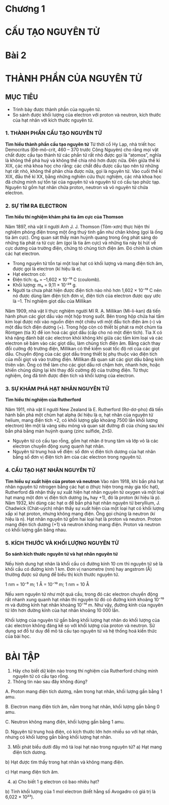 # Chương 1
# CẤU TẠO NGUYÊN TỬ

# Bài 2
# THÀNH PHẦN CỦA NGUYÊN TỬ

## MỤC TIÊU
- Trình bày được thành phần của nguyên tử.
- So sánh được khối lượng của electron với proton và neutron, kích thước của hạt nhân với kích thước nguyên tử.

### 1. THÀNH PHẦN CẤU TẠO NGUYÊN TỬ
**Tìm hiểu thành phần cấu tạo nguyên tử**
Từ thời cổ Hy Lạp, nhà triết học Democritus (Đê-mô-crit, 460 – 370 trước Công Nguyên) cho rằng mọi vật chất được cấu tạo thành từ các phần tử rất nhỏ được gọi là “atomos”, nghĩa là không thể phá huỷ và không thể chia nhỏ hơn được nữa. Đến giữa thế kỉ XIX, các nhà khoa học cho rằng: các chất đều được cấu tạo nên từ những hạt rất nhỏ, không thể phân chia được nữa, gọi là nguyên tử. Vào cuối thế kỉ XIX, đầu thế kỉ XX, bằng những nghiên cứu thực nghiệm, các nhà khoa học đã chứng minh sự tồn tại của nguyên tử và nguyên tử có cấu tạo phức tạp.
Nguyên tử gồm hạt nhân chứa proton, neutron và vỏ nguyên tử chứa electron.

### 2. SỰ TÌM RA ELECTRON
**Tìm hiểu thí nghiệm khám phá tia âm cực của Thomson**

Năm 1897, nhà vật lí người Anh J. J. Thomson (Tôm-xơn) thực hiện thí nghiệm phóng điện trong một ống thuỷ tinh gắn như chân không (gọi là ống tia âm cực). Ông quan sát thấy màn huỳnh quang trong ống phát sáng do những tia phát ra từ cực âm (gọi là tia âm cực) và những tia này bị hút về cực dương của trường điện, chứng tỏ chúng tích điện âm. Đó chính là chùm các hạt electron.
- Trong nguyên tử tồn tại một loại hạt có khối lượng và mang điện tích âm, được gọi là electron (kí hiệu là e).
- Hạt electron có:
- Điện tích: qₑ = –1,602 × 10⁻¹⁹ C (coulomb).
- Khối lượng: mₑ = 9,11 × 10⁻²⁸ g.
- Người ta chưa phát hiện được điện tích nào nhỏ hơn 1,602 × 10⁻¹⁹ C nên nó được dùng làm điện tích đơn vị, điện tích của electron được quy ước là –1.
Thí nghiệm giọt dầu của Millikan

Năm 1909, nhà vật lí thực nghiệm người Mĩ R. A. Millikan (Mi-li-kan) đã tiến hành phun các giọt dầu vào một hộp trong suốt. Bên trong hộp chứa hai tấm kim loại được nối vào nguồn điện một chiều với một đầu tích điện âm (–) và một đầu tích điện dương (+). Trong hộp còn có thiết bị phát ra một chùm tia Röntgen (tia X) để ion hoá các giọt dầu (cấp cho nó một điện tích). Tia X có khả nặng đánh bật các electron khỏi không khí giữa các tấm kim loại và các electron sẽ bám vào các giọt dầu, làm chúng tích điện âm. Bằng cách thay đổi cường độ trường điện, Millikan có thể kiểm soát tốc độ rơi của các giọt dầu. Chuyển động của các giọt dầu trong thiết bị phụ thuộc vào điện tích của mỗi giọt và vào trường điện. Millikan đã quan sát các giọt dầu bằng kính thiên văn. Ông có thể làm cho các giọt dầu rơi chậm hơn, nhanh hơn, hoặc khiến chúng dừng lại khi thay đổi cườmg độ của trường điện. Từ thực nghiệm, ông đã tính được điện tích và khối lượng của electron.

### 3. SỰ KHÁM PHÁ HẠT NHÂN NGUYÊN TỬ
**Tìm hiểu thí nghiệm của Rutherford**

Năm 1911, nhà vật lí người New Zealand là E. Rutherford (Rơ-dơ-pho) đã tiến hành bắn phá một chùm hạt alpha (kí hiệu là α, hạt nhân của nguyên tử helium, mang điện tích +2, có khối lượng gấp khoảng 7500 lần khối lượng electron) lên một lá vàng siêu mỏng và quan sát đường đi của chúng sau khi bắn phá bằng màn huỳnh quang (zinc sulfide, ZnS).
- Nguyên tử có cấu tạo rỗng, gồm hạt nhân ở trung tâm và lớp vỏ là các electron chuyển động xung quanh hạt nhân.
- Nguyên tử trung hoà về điện: số đơn vị điện tích dương của hạt nhân bằng số đơn vị điện tích âm của các electron trong nguyên tử.

### 4. CẤU TẠO HẠT NHÂN NGUYÊN TỬ
**Tìm hiểu sự xuất hiện của proton và neutron**
Vào năm 1918, khi bắn phá hạt nhân nguyên tử nitrogen bằng các hạt α (thực hiện trong máy gia tốc hạt), Rutherford đã nhận thấy sự xuất hiện hạt nhân nguyên tử oxygen và một loại hạt mang một đơn vị điện tích dương (e₀ hay +1), đó là proton (kí hiệu là p). Năm 1932, khi dùng các hạt α để bắn phá hạt nhân nguyên tử beryllium, J. Chadwick (Chát-uých) nhận thấy sự xuất hiện của một loại hạt có khối lượng xấp xỉ hạt proton, nhưng không mang điện. Ông gọi chúng là neutron (kí hiệu là n).
Hạt nhân nguyên tử gồm hai loại hạt là proton và neutron. Proton mang điện tích dương (+1) và neutron không mang điện. Proton và neutron có khối lượng gần bằng nhau.

### 5. KÍCH THƯỚC VÀ KHỐI LƯỢNG NGUYÊN TỬ

**So sánh kích thước nguyên tử và hạt nhân nguyên tử**

Nếu hình dung hạt nhân là khối cầu có đường kính 10 cm thì nguyên tử sẽ là khối cầu có đường kính 1 km. Đơn vị nanometre (nm) hay angstrom (Å) thường được sử dụng để biểu thị kích thước nguyên tử.

1 nm = 10⁻⁹ m; 1 Å = 10⁻¹⁰ m; 1 nm = 10 Å

Nếu xem nguyên tử như một quả cầu, trong đó các electron chuyển động rất nhanh xung quanh hạt nhân thì nguyên tử đó có đường kính khoảng 10⁻¹⁰ m và đường kính hạt nhân khoảng 10⁻¹⁴ m. Như vậy, đường kính của nguyên tử lớn hơn đường kính của hạt nhân khoảng 10 000 lần.

Khối lượng của nguyên tử gần bằng khối lượng hạt nhân do khối lượng của các electron không đáng kể so với khối lượng của proton và neutron. Sử dụng sơ đồ tư duy để mô tả cấu tạo nguyên tử và hệ thống hoá kiến thức của bài học.

# BÀI TẬP
1. Hãy cho biết dữ kiện nào trong thí nghiệm của Rutherford chứng minh nguyên tử có cấu tạo rỗng.
2. Thông tin nào sau đây không đúng?

A. Proton mang điện tích dương, nằm trong hạt nhân, khối lượng gần bằng 1 amu.

B. Electron mang điện tích âm, nằm trong hạt nhân, khối lượng gần bằng 0 amu.

C. Neutron không mang điện, khối lượng gần bằng 1 amu.

D. Nguyên tử trung hoà điện, có kích thước lớn hơn nhiều so với hạt nhân, nhưng có khối lượng gần bằng khối lượng hạt nhân.

3. Mỗi phát biểu dưới đây mô tả loại hạt nào trong nguyên tử?
a) Hạt mang điện tích dương.

b) Hạt được tìm thấy trong hạt nhân và không mang điện.

c) Hạt mang điện tích âm.

4. a) Cho biết 1 g electron có bao nhiêu hạt?

b) Tính khối lượng của 1 mol electron (biết hằng số Avogadro có giá trị là 6,022 × 10²³).
